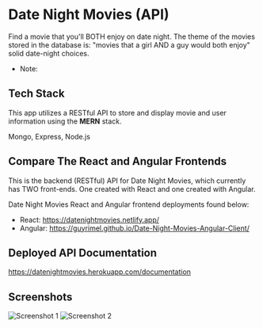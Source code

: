 # Date Night Movies (API)
Find a movie that you'll BOTH enjoy on date night.
The theme of the movies stored in the database is: "movies that a girl AND a guy would both enjoy" solid date-night choices.

- Note: 

## Tech Stack
This app utilizes a RESTful API to store and display movie and user information using the **MERN** stack.

Mongo, Express, Node.js

## Compare The React and Angular Frontends

This is the backend (RESTful) API for Date Night Movies, which currently has TWO front-ends. One created with React and one created with Angular.

Date Night Movies React and Angular frontend deployments found below:

  - React: https://datenightmovies.netlify.app/
  - Angular: https://guyrimel.github.io/Date-Night-Movies-Angular-Client/

## Deployed API Documentation

https://datenightmovies.herokuapp.com/documentation

## Screenshots

![Screenshot 1](docs/screenshots/screenshot00.png?raw=true)
![Screenshot 2](docs/screenshots/screenshot01.png?raw=true)